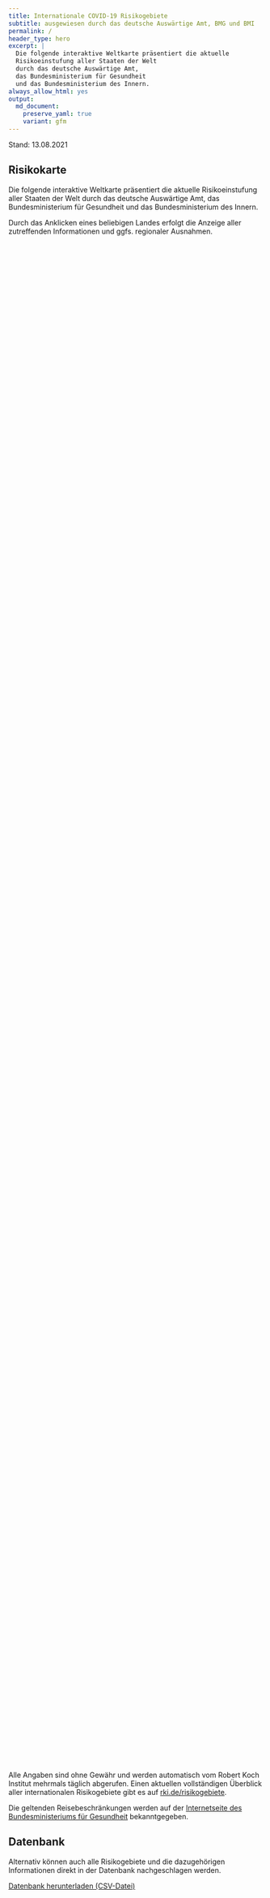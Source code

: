 ```yaml
---
title: Internationale COVID-19 Risikogebiete
subtitle: ausgewiesen durch das deutsche Auswärtige Amt, BMG und BMI
permalink: /
header_type: hero
excerpt: |
  Die folgende interaktive Weltkarte präsentiert die aktuelle
  Risikoeinstufung aller Staaten der Welt
  durch das deutsche Auswärtige Amt,
  das Bundesministerium für Gesundheit
  und das Bundesministerium des Innern.
always_allow_html: yes
output: 
  md_document:
    preserve_yaml: true
    variant: gfm
---
```


<!-- Modify _R/index_es.Rmd file instead -->

<p class="text-right font-weight-bold">

Stand: 13.08.2021

</p>

## Risikokarte

Die folgende interaktive Weltkarte präsentiert die aktuelle
Risikoeinstufung aller Staaten der Welt durch das deutsche Auswärtige
Amt, das Bundesministerium für Gesundheit und das Bundesministerium des
Innern.

<!--more-->

Durch das Anklicken eines beliebigen Landes erfolgt die Anzeige aller
zutreffenden Informationen und ggfs. regionaler Ausnahmen.

<div id="leaflet" class="leaflet html-widget" style="width:100%;height:75vh;">

</div>

<script src="https://corona-atlas.de/assets/data/locale_de.js"></script>

<script src="https://corona-atlas.de/assets/js/map.js"></script>

Alle Angaben sind ohne Gewähr und werden automatisch vom Robert Koch
Institut mehrmals täglich abgerufen. Einen aktuellen vollständigen
Überblick aller internationalen Risikogebiete gibt es auf
[rki.de/risikogebiete](https://rki.de/risikogebiete).

Die geltenden Reisebeschränkungen werden auf der [Internetseite des
Bundesministeriums für
Gesundheit](https://www.bundesgesundheitsministerium.de/coronavirus-infos-reisende)
bekanntgegeben.

## Datenbank

Alternativ können auch alle Risikogebiete und die dazugehörigen
Informationen direkt in der Datenbank nachgeschlagen werden.

<div id="reactable" class="reactable html-widget" style="width:auto;height:auto;"></div>
<script type="application/json" data-for="reactable">{"x":{"tag":{"name":"Reactable","attribs":{"data":{"Land/Region":["Afghanistan","Angola","Albanien","Andorra","Vereinigte Arabische Emirate","Argentinien","Armenien","Antigua und Barbuda","Australien","Österreich","Aserbaidschan","Burundi","Belgien","Benin","Burkina Faso","Bangladesch","Bulgarien","Bahrain","Bahamas","Bosnien und Herzegowina","Belarus","Belize","Bolivien","Brasilien","Barbados","Brunei","Bhutan","Botsuana","Zentralafrikanische Republik","Kanada","Schweiz","Chile","China","Côte d'Ivoire","Kamerun","Kongo DR","Kongo Rep","Kolumbien","Komoren","Cabo Verde","Costa Rica","Kuba","Zypern","Tschechien","Deutschland","Dschibuti","Dominica","Dänemark","Dominikanische Republik","Algerien","Ecuador","Ägypten","Eritrea","Spanien","Estland","Äthiopien","Finnland","Fidschi","Frankreich","Mikronesien","Gabun","Vereinigtes Königreich","Georgien","Ghana","Guinea","Gambia","Guinea-Bissau","Äquatorialguinea","Griechenland","Grenada","Guatemala","Guyana","Hongkong","Honduras","Kroatien","Haiti","Ungarn","Indonesien","Indien","Irland","Iran","Irak","Island","Israel","Italien","Jamaika","Jordanien","Japan","Kasachstan","Kenia","Kirgisistan","Kambodscha","Kiribati","St. Kitts und Nevis","Südkorea","Kuwait","Laos","Libanon","Liberia","Libyen","St. Lucia","Liechtenstein","Sri Lanka","Lesotho","Litauen","Luxemburg","Lettland","Marokko","Monaco","Moldau","Madagaskar","Malediven","Mexiko","Marshallinseln","Nordmazedonien","Mali","Malta","Myanmar","Montenegro","Mongolei","Mosambik","Mauretanien","Mauritius","Malawi","Malaysia","Namibia","Niger","Nigeria","Nicaragua","Niue","Niederlande","Norwegen","Nepal","Nauru","Neuseeland","Oman","Pakistan","Panama","Peru","Philippinen","Palau","Papua-Neuguinea","Polen","Korea (Demokratische Volksrepublik)","Portugal","Paraguay","Palästinensische Gebiete","Katar","Rumänien","Russische Föderation","Ruanda","Saudi-Arabien","Sudan","Senegal","Singapur","Salomoninseln","Sierra Leone","El Salvador","San Marino","Somalia","Serbien","Südsudan","São Tomé und Príncipe","Surinam","Slowakei","Slowenien","Schweden","Eswatini","Seychellen","Syrische Arabische Republik","Tschad","Togo","Thailand","Tadschikistan","Turkmenistan","Timor Leste","Tonga","Trinidad und Tobago","Tunesien","Türkei","Tuvalu","Tansania","Uganda","Ukraine","Uruguay","Vereinigte Staaten","Usbekistan","Vatikanstadt","Saint Vincent and The Grenadines","Venezuela","Vietnam","Vanuatu","Samoa","Kosovo","Jemen","Südafrika","Sambia","Simbabwe"],"Risikoeinstufung":["Kein Risikogebiet","Kein Risikogebiet","Kein Risikogebiet","Hochrisikogebiet","Kein Risikogebiet","Hochrisikogebiet","Kein Risikogebiet","Kein Risikogebiet","Kein Risikogebiet","Kein Risikogebiet","Kein Risikogebiet","Kein Risikogebiet","Kein Risikogebiet","Kein Risikogebiet","Kein Risikogebiet","Hochrisikogebiet","Kein Risikogebiet","Kein Risikogebiet","Kein Risikogebiet","Kein Risikogebiet","Kein Risikogebiet","Kein Risikogebiet","Hochrisikogebiet","Virusvarianten-Gebiet","Kein Risikogebiet","Kein Risikogebiet","Kein Risikogebiet","Hochrisikogebiet","Kein Risikogebiet","Kein Risikogebiet","Kein Risikogebiet","Hochrisikogebiet","Kein Risikogebiet","Kein Risikogebiet","Kein Risikogebiet","Kein Risikogebiet","Kein Risikogebiet","Hochrisikogebiet","Kein Risikogebiet","Kein Risikogebiet","Hochrisikogebiet","Hochrisikogebiet","Hochrisikogebiet","Kein Risikogebiet",null,"Kein Risikogebiet","Kein Risikogebiet","Kein Risikogebiet","Kein Risikogebiet","Hochrisikogebiet","Hochrisikogebiet","Hochrisikogebiet","Kein Risikogebiet","Hochrisikogebiet","Kein Risikogebiet","Kein Risikogebiet","Kein Risikogebiet","Hochrisikogebiet","Hochrisikogebiet","Kein Risikogebiet","Kein Risikogebiet","Hochrisikogebiet","Hochrisikogebiet","Kein Risikogebiet","Kein Risikogebiet","Kein Risikogebiet","Kein Risikogebiet","Kein Risikogebiet","Kein Risikogebiet","Kein Risikogebiet","Kein Risikogebiet","Kein Risikogebiet","Kein Risikogebiet","Hochrisikogebiet","Kein Risikogebiet","Hochrisikogebiet","Kein Risikogebiet","Hochrisikogebiet","Hochrisikogebiet","Kein Risikogebiet","Hochrisikogebiet","Hochrisikogebiet","Kein Risikogebiet","Hochrisikogebiet","Kein Risikogebiet","Kein Risikogebiet","Kein Risikogebiet","Kein Risikogebiet","Hochrisikogebiet","Hochrisikogebiet","Kein Risikogebiet","Kein Risikogebiet","Kein Risikogebiet","Kein Risikogebiet","Kein Risikogebiet","Hochrisikogebiet","Kein Risikogebiet","Kein Risikogebiet","Kein Risikogebiet","Hochrisikogebiet","Kein Risikogebiet","Kein Risikogebiet","Kein Risikogebiet","Hochrisikogebiet","Kein Risikogebiet","Kein Risikogebiet","Kein Risikogebiet","Hochrisikogebiet","Kein Risikogebiet","Kein Risikogebiet","Kein Risikogebiet","Kein Risikogebiet","Hochrisikogebiet","Kein Risikogebiet","Kein Risikogebiet","Kein Risikogebiet","Kein Risikogebiet","Hochrisikogebiet","Hochrisikogebiet","Hochrisikogebiet","Hochrisikogebiet","Kein Risikogebiet","Kein Risikogebiet","Hochrisikogebiet","Hochrisikogebiet","Hochrisikogebiet","Kein Risikogebiet","Kein Risikogebiet","Kein Risikogebiet","Kein Risikogebiet","Hochrisikogebiet","Kein Risikogebiet","Hochrisikogebiet","Kein Risikogebiet","Kein Risikogebiet","Hochrisikogebiet","Kein Risikogebiet","Kein Risikogebiet","Hochrisikogebiet","Hochrisikogebiet","Kein Risikogebiet","Hochrisikogebiet","Kein Risikogebiet","Hochrisikogebiet","Hochrisikogebiet","Hochrisikogebiet","Kein Risikogebiet","Kein Risikogebiet","Kein Risikogebiet","Hochrisikogebiet","Kein Risikogebiet","Kein Risikogebiet","Hochrisikogebiet","Hochrisikogebiet","Kein Risikogebiet","Kein Risikogebiet","Kein Risikogebiet","Kein Risikogebiet","Kein Risikogebiet","Kein Risikogebiet","Kein Risikogebiet","Kein Risikogebiet","Kein Risikogebiet","Hochrisikogebiet","Kein Risikogebiet","Kein Risikogebiet","Kein Risikogebiet","Hochrisikogebiet","Hochrisikogebiet","Hochrisikogebiet","Kein Risikogebiet","Kein Risikogebiet","Hochrisikogebiet","Hochrisikogebiet","Hochrisikogebiet","Kein Risikogebiet","Kein Risikogebiet","Hochrisikogebiet","Hochrisikogebiet","Hochrisikogebiet","Kein Risikogebiet","Hochrisikogebiet","Kein Risikogebiet","Kein Risikogebiet","Virusvarianten-Gebiet","Hochrisikogebiet","Hochrisikogebiet","Kein Risikogebiet","Kein Risikogebiet","Kein Risikogebiet","Hochrisikogebiet","Kein Risikogebiet","Kein Risikogebiet","Kein Risikogebiet","Kein Risikogebiet","Hochrisikogebiet","Hochrisikogebiet","Hochrisikogebiet"],"Details":[null,null,null,"Hochrisikogebiet seit 1. August 2021",null,"Hochrisikogebiet seit 18. April 2021",null,null,null,null,null,null,null,null,null,"Hochrisikogebiet seit 8. August 2021",null,null,null,null,null,null,"Hochrisikogebiet seit 24. Januar 2021","Virusvariantengebiet seit 19. Januar 2021",null,null,null,"Hochrisikogebiet seit 1. August 2021; Virusvariantengebiet vom 7. Februar 2021 – 31. Juli 2021",null,null,null,"Hochrisikogebiet seit 3. April 2021",null,null,null,null,null,"Hochrisikogebiet seit 24. Januar 2021",null,null,"Hochrisikogebiet seit 9. Mai 2021","Hochrisikogebiet seit 18. Juli 2021","Hochrisikogebiet seit 11. Juli 2021",null,null,null,null,null,null,"Hochrisikogebiet seit 8. August 2021","Hochrisikogebiet seit 31. Januar 2021","Hochrisikogebiet seit 24. Januar 2021",null,"inkl. der Balearen und Kanaren (Hochrisikogebiet seit 27. Juli 2021; einfaches Risikogebiet vom 11. Juli 2021 bis 26. Juli 2021)",null,null,null,"Hochrisikogebiet seit 11. Juli 2021","– die folgenden Regionen und französischen Überseegebiete gelten als Hochrisikogebiete: -Okzitanien (Hochrisikogebiet seit 8. August 2021); -Provence-Alpes-Côte d'Azur (Hochrisikogebiet seit 8. August 2021); -Korsika (Hochrisikogebiet seit 8. August 2021); -Guadeloupe (Hochrisikogebiet seit 8. August 2021); -Martinique (Hochrisikogebiet seit 8. August 2021); -Réunion (Hochrisikogebiet seit 8. August 2021); -St. Barthélemy (Hochrisikogebiet seit 8. August 2021); -St. Martin (Hochrisikogebiet seit 8. August 2021); -Französisch-Guayana (Hochrisikogebiet seit 15. August 2021); -Französisch-Polynesien (Hochrisikogebiet seit 15. August 2021)",null,null,"Großbritannien und Nordirland inkl. der Isle of Man sowie aller Kanalinseln und aller britischen Überseegebiete (Hochrisikogebiet seit 7. Juli 2021)","Hochrisikogebiet seit 25. Juli 2021",null,null,null,null,null,null,null,null,null,null,"Hochrisikogebiet seit 8. August 2021",null,"Hochrisikogebiet seit 8. August 2021",null,"Hochrisikogebiet seit 18. Juli 2021","Hochrisikogebiet seit 7. Juli 2021",null,"Hochrisikogebiet seit 24. Januar 2021","Hochrisikogebiet seit 8. August 2021",null,"Hochrisikogebiet seit 15. August 2021",null,null,null,null,"Hochrisikogebiet seit 8. August 2021","Hochrisikogebiet seit 15. August 2021",null,null,null,null,null,"Hochrisikogebiet seit 21. März 2021",null,null,null,"Hochrisikogebiet seit 18. Juli 2021",null,null,null,"Hochrisikogebiet seit 1. August 2021; Virusvariantengebiet vom 31. Januar 2021 – 31. Juli 2021",null,null,null,"Hochrisikogebiet seit 8. August 2021",null,null,null,null,"Hochrisikogebiet seit 8. August 2021",null,null,null,null,"Hochrisikogebiet seit 8. August 2021","Hochrisikogebiet seit 15. August 2021","Hochrisikogebiet seit 13. Juni 2021","Hochrisikogebiet seit 1. August 2021; Virusvariantengebiet vom 7. Februar 2021 – 31. Juli 2021",null,null,"Hochrisikogebiet seit 1. August 2021; Virusvariantengebiet vom 7. Februar 2021 – 31. Juli 2021","Hochrisikogebiet seit 13. Juni 2021","Hochrisikogebiet seit 1. August 2021; Virusvariantengebiet vom 20. Juni 2021 – 31. Juli 2021",null,null,null,null,"– die folgenden überseeischen Teile des Königreichs der Niederlande gelten als Hochrisikogebiete: -Aruba (Hochrisikogebiet seit 27. Juli 2021); -Curaçao (Hochrisikogebiet seit 27. Juli 2021); -Bonaire (Hochrisikogebiet seit 27. Juli 2021); -Sint Eustatius (Hochrisikogebiet seit 27. Juli 2021); -Sint Maarten (Hochrisikogebiet seit 27. Juli 2021); -Saba (Hochrisikogebiet seit 27. Juli 2021)",null,"Hochrisikogebiet seit 7. Juli 2021",null,null,"Hochrisikogebiet seit 20. Juni 2021",null,null,"Hochrisikogebiet seit 3. April 2021","Hochrisikogebiet seit 8. August 2021",null,"Hochrisikogebiet seit 8. August 2021",null,"Hochrisikogebiet seit 8. August 2021","- die folgenden Regionen gelten als Hochrisikogebiete: -Algarve (Hochrisikogebiet seit 7. Juli 2021); -Lissabon (Hochrisikogebiet seit 7. Juli 2021)","Hochrisikogebiet seit 21. März 2021",null,null,null,"Hochrisikogebiet seit 7. Juli 2021",null,null,"Hochrisikogebiet seit 31. Januar 2021","Hochrisikogebiet seit 8. August 2021",null,null,null,null,null,null,null,null,null,"(Hochrisikogebiet seit 23. Mai 2021)",null,null,null,"Hochrisikogebiet seit 1. August 2021; Virusvariantengebiet vom 31. Januar 2021 – 31. Juli 2021","Hochrisikogebiet seit 14. Februar 2021","Hochrisikogebiet seit 31. Januar 2021",null,null,"Hochrisikogebiet seit 8. August 2021","Hochrisikogebiet seit 8. August 2021","Hochrisikogebiet seit 8. August 2021",null,null,"Hochrisikogebiet seit 8. August 2021","Hochrisikogebiet seit 25. April 2021","Hochrisikogebiet seit 17. August 2021",null,"Hochrisikogebiet seit 14. März 2021",null,null,"Virusvariantengebiet seit 6. Juni 2021","von Amerika (Hochrisikogebiet seit 15. August 2021)","Hochrisikogebiet seit 8. August 2021",null,null,null,"Hochrisikogebiet seit 15. August 2021",null,null,null,null,"Hochrisikogebiet seit 1. August 2021; Virusvariantengebiet vom 13. Januar 2021 – 31. Juli 2021","Hochrisikogebiet seit 1. August 2021; Virusvariantengebiet vom 7. Februar 2021 – 31. Juli 2021","Hochrisikogebiet seit 1. August 2021; Virusvariantengebiet vom 7. Februar 2021 – 31. Juli 2021"]},"columns":[{"accessor":"Land/Region","name":"Land/Region","type":"character"},{"accessor":"Risikoeinstufung","name":"Risikoeinstufung","type":"character"},{"accessor":"Details","name":"Details","type":"character"}],"filterable":true,"searchable":true,"defaultPageSize":10,"showPageSizeOptions":true,"pageSizeOptions":[10,25,50,100],"paginationType":"jump","showPageInfo":true,"minRows":1,"striped":true,"dataKey":"6587f99ee745495a4cefa2f53f331007","key":"6587f99ee745495a4cefa2f53f331007"},"children":[]},"class":"reactR_markup"},"evals":[],"jsHooks":[]}</script>

<p class="text-center my-5">

<a href="assets/dist/db_countries_risk_de.csv" class="btn btn-primary">Datenbank
herunterladen (CSV-Datei)</a>

</p>

